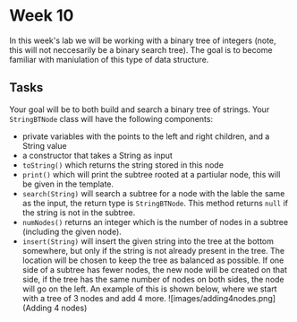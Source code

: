 # Week 10
In this week's lab we will be working with a binary tree of integers (note, this will not neccesarily be a binary search tree). 
The goal is to become familiar with maniulation of this type of data structure.

## Tasks
Your goal will be to both build and search a binary tree of strings. 
Your `StringBTNode` class will have the following components: 
* private variables with the points to the left and right children, and a String value
* a constructor that takes a String as input
* `toString()` which returns the string stored in this node
* `print()` which will print the subtree rooted at a partiular node, this will be given in the template. 
* `search(String)` will search a subtree for a node with the lable the same as the input, the return type is `StringBTNode`. This method returns `null` if the string is not in the subtree. 
* `numNodes()` returns an integer which is the number of nodes in a subtree (including the given node). 
* `insert(String)` will insert the given string into the tree at the bottom somewhere, but only if the string is not already present in the tree. The location will be chosen to keep the tree as balanced as possible. If one side of a subtree has fewer nodes, the new node will be created on that side, if the tree has the same number of nodes on both sides, the node will go on the left. An example of this is shown below, where we start with a tree of 3 nodes and add 4 more. 
![images/adding4nodes.png](Adding 4 nodes)
